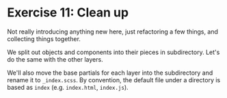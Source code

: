 # Exercise 11: Clean up

Not really introducing anything new here, just refactoring
a few things, and collecting things together.

We split out objects and components into their pieces in 
subdirectory. Let's do the same with the other layers.

We'll also move the base partials for each layer into
the subdirectory and rename it to `_index.scss`. By convention,
the default file under a directory is based as `index` 
(e.g. `index.html`, `index.js`).

